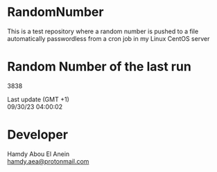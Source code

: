 # RandomNumber    
This is a test repository where a random number is pushed to a file automatically passwordless from a cron job in my Linux CentOS server    
# Random Number of the last run   
3838
      
Last update (GMT +1)    
09/30/23 04:00:02
# Developer    
Hamdy Abou El Anein   
hamdy.aea@protonmail.com
